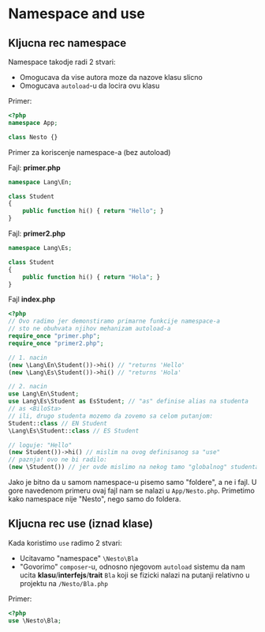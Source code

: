 # Namespace and use

## Kljucna rec namespace

Namespace takodje radi 2 stvari:

- Omogucava da vise autora moze da nazove klasu slicno
- Omogucava `autoload`-u da locira ovu klasu

Primer:

```php
<?php
namespace App;

class Nesto {}
```

Primer za koriscenje namespace-a (bez autoload)

Fajl: **primer.php**

```php
namespace Lang\En;

class Student
{
    public function hi() { return "Hello"; }
}
```

Fajl: **primer2.php**

```php
namespace Lang\Es;

class Student
{
    public function hi() { return "Hola"; }
}
```

Fajl **index.php**

```php
<?php
// Ovo radimo jer demonstiramo primarne funkcije namespace-a
// sto ne obuhvata njihov mehanizam autoload-a
require_once "primer.php";
require_once "primer2.php";

// 1. nacin
(new \Lang\En\Student())->hi() // "returns 'Hello'
(new \Lang\Es\Student())->hi() // "returns 'Hola'

// 2. nacin
use Lang\En\Student;
use Lang\Es\Student as EsStudent; // "as" definise alias na studenta
// as <BiloSta>
// ili, drugo studenta mozemo da zovemo sa celom putanjom:
Student::class // EN Student
\Lang\Es\Student::class // ES Student

// loguje: "Hello"
(new Student())->hi() // mislim na ovog definisanog sa "use"
// paznja! ovo ne bi radilo:
(new \Student()) // jer ovde mislimo na nekog tamo "globalnog" studenta
```

Jako je bitno da u samom namespace-u pisemo samo "foldere", a ne i fajl.
U gore navedenom primeru ovaj fajl nam se nalazi u `App/Nesto.php`. Primetimo kako
namespace nije "Nesto", nego samo do foldera.

## Kljucna rec use (iznad klase)

Kada koristimo `use` radimo 2 stvari:

- Ucitavamo "namespace" `\Nesto\Bla`
- "Govorimo" `composer`-u, odnosno njegovom `autoload` sistemu da nam ucita **klasu**/**interfejs**/**trait** `Bla` koji se fizicki nalazi na putanji relativno u projektu na `/Nesto/Bla.php`

Primer:

```php
<?php
use \Nesto\Bla;
```
